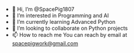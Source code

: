 - 👋 Hi, I’m @SpacePig1807
- 👀 I’m interested in Programming and AI
- 🌱 I’m currently learning Advanced Python
- 💞️ I’m looking to collaborate on Python projects
- 📫 How to reach me You can reach by email at spacepigwork@gmail.com

<!---
SpacePig1807/SpacePig1807 is a ✨ special ✨ repository because its `README.md` (this file) appears on your GitHub profile.
You can click the Preview link to take a look at your changes.
--->
